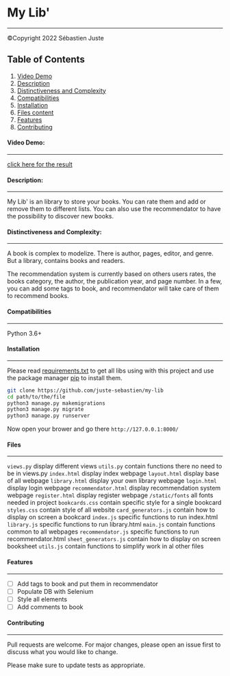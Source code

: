 # My Lib'
***
©Copyright 2022 Sébastien Juste 

## Table of Contents
1. [Video Demo](#video-demo)
2. [Description](#description)
3. [Distinctiveness and Complexity](#distinctiveness)
4. [Compatibilities](#compatibilities)
5. [Installation](#installation) 
6. [Files content](#files)
7. [Features](#features)
8. [Contributing](#contributing)

#### Video Demo: 
***
[click here for the result](https://youtu.be/jzZUt5rgwss)

#### Description:
***
My Lib' is an library to store your books. You can rate them and add or remove them to different lists. You can also use the recommendator to have the possibility to discover new books.


#### Distinctiveness and Complexity:
***
A book is complex to modelize. There is author, pages, editor, and genre. But a library, contains books and readers. 

The recommendation system is currently based on others users rates, the books category, the author, the publication year, and page number. In a few, you can add some tags to book, and recommendator will take care of them to recommend books.


#### Compatibilities
***
Python 3.6+


#### Installation
***
Please read [requirements.txt](https://github.com/juste-sebastien/mail/blob/master/requirements.txt) to get all libs using with this project and use the package manager [pip](https://pip.pypa.io/en/stable/) to install them.

```bash
git clone https://github.com/juste-sebastien/my-lib
cd path/to/the/file
python3 manage.py makemigrations
python3 manage.py migrate
python3 manage.py runserver
```

Now open your brower and go there
```http://127.0.0.1:8000/```


#### Files
***
```views.py``` display different views
```utils.py``` contain functions there no need to be in views.py
```index.html``` display index webpage
```layout.html``` display base of all webpage
```library.html``` display your own library webpage
```login.html``` display login webpage
```recommendator.html``` display recommendation system webpage
```register.html``` display register webpage
```/static/fonts``` all fonts needed in project
```bookcards.css``` contain specific style for a single bookcard
```styles.css``` contain style of all website
```card_generators.js``` contain how to display on screen a bookcard
```index.js``` specific functions to run index.html
```library.js``` specific functions to run library.html
```main.js``` contain functions common to all webpages
```recommendator.js``` specific functions to run recommendator.html
```sheet_generators.js``` contain how to display on screen booksheet
```utils.js``` contain functions to simplify work in al other files

#### Features
***
- [ ] Add tags to book and put them in recommendator
- [ ] Populate DB with Selenium
- [ ] Style all elements
- [ ] Add comments to book

#### Contributing
***
Pull requests are welcome. For major changes, please open an issue first to discuss what you would like to change.

Please make sure to update tests as appropriate.